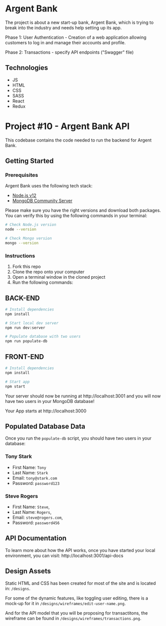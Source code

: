 # Argent Bank

The project is about a new start-up bank, Argent Bank, which is trying to break into the industry and needs help setting up its app.

Phase 1: User Authentication - Creation of a web application allowing customers to log in and manage their accounts and profile.

Phase 2: Transactions - specify API endpoints ("Swagger" file)

## Technologies
- JS
- HTML
- CSS
- SASS
- React
- Redux

# Project #10 - Argent Bank API

This codebase contains the code needed to run the backend for Argent Bank.

## Getting Started

### Prerequisites

Argent Bank uses the following tech stack:

- [Node.js v12](https://nodejs.org/en/)
- [MongoDB Community Server](https://www.mongodb.com/try/download/community)

Please make sure you have the right versions and download both packages. You can verify this by using the following commands in your terminal:

```bash
# Check Node.js version
node --version

# Check Mongo version
mongo --version
```

### Instructions

1. Fork this repo
1. Clone the repo onto your computer
1. Open a terminal window in the cloned project
1. Run the following commands:



## BACK-END

```bash
# Install dependencies
npm install

# Start local dev server
npm run dev:server

# Populate database with two users
npm run populate-db
```

## FRONT-END

```bash
# Install dependencies
npm install

# Start app
npm start
```

Your server should now be running at http://localhost:3001 and you will now have two users in your MongoDB database!

Your App starts at http://localhost:3000

## Populated Database Data

Once you run the `populate-db` script, you should have two users in your database:

### Tony Stark

- First Name: `Tony`
- Last Name: `Stark`
- Email: `tony@stark.com`
- Password: `password123`

### Steve Rogers

- First Name: `Steve`,
- Last Name: `Rogers`,
- Email: `steve@rogers.com`,
- Password: `password456`

## API Documentation

To learn more about how the API works, once you have started your local environment, you can visit: http://localhost:3001/api-docs

## Design Assets

Static HTML and CSS has been created for most of the site and is located in: `/designs`.

For some of the dynamic features, like toggling user editing, there is a mock-up for it in `/designs/wireframes/edit-user-name.png`.

And for the API model that you will be proposing for transactitons, the wireframe can be found in `/designs/wireframes/transactions.png`.

